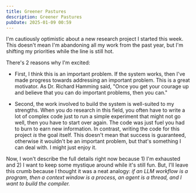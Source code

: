```yaml
---
title: Greener Pastures
description: Greener Pastures
pubDate: 2025-01-09 00:59
---
```


I'm cautiously optimistic about a new research project I started this week. This doesn't mean I'm abandoning all my work from the past year, but I'm shifting my priorities while the line is still hot.

There's 2 reasons why I'm excited:

- First, I think this is an important problem. If the system works, then I've made progress towards addressing an important problem. This is a great motivator. As Dr. Richard Hamming said, "Once you get your courage up and believe that you can do important problems, then you can."

- Second, the work involved to build the system is well-suited to my strengths. When you do research in this field, you often have to write a lot of complex code just to run a simple experiment that might not go well, then you have to start over again. The code was just fuel you had to burn to earn new information. In contrast, writing the code for this project _is_ the goal itself. This doesn't mean that success is guaranteed, otherwise it wouldn't be an important problem, but that's something I can deal with. I might just enjoy it.

Now, I won't describe the full details right now because 1) I'm exhausted and 2) I want to keep some mystique around while it's still fun. But, I'll leave this crumb because I thought it was a neat analogy: _if an LLM workflow is a program, then a context window is a process, an agent is a thread, and I want to build the compiler._
